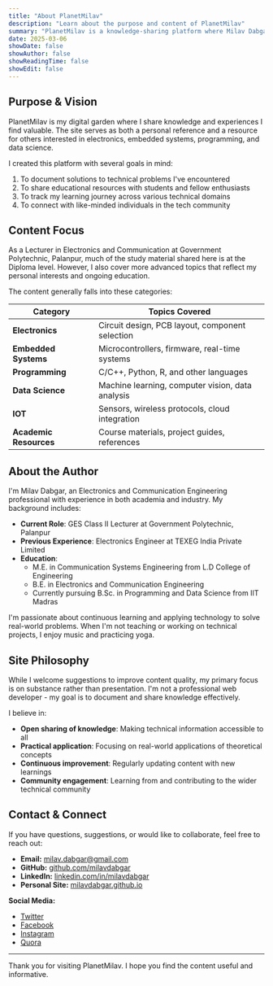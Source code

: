 ```yaml
---
title: "About PlanetMilav"
description: "Learn about the purpose and content of PlanetMilav"
summary: "PlanetMilav is a knowledge-sharing platform where Milav Dabgar documents solutions, tutorials, and resources related to electronics, programming, and data science."
date: 2025-03-06
showDate: false
showAuthor: false
showReadingTime: false
showEdit: false
---
```


## Purpose & Vision

PlanetMilav is my digital garden where I share knowledge and experiences I find valuable. The site serves as both a personal reference and a resource for others interested in electronics, embedded systems, programming, and data science.

I created this platform with several goals in mind:

1. To document solutions to technical problems I've encountered
2. To share educational resources with students and fellow enthusiasts
3. To track my learning journey across various technical domains
4. To connect with like-minded individuals in the tech community

## Content Focus

As a Lecturer in Electronics and Communication at Government Polytechnic, Palanpur, much of the study material shared here is at the Diploma level. However, I also cover more advanced topics that reflect my personal interests and ongoing education.

The content generally falls into these categories:

| Category | Topics Covered |
|----------|----------------|
| **Electronics** | Circuit design, PCB layout, component selection |
| **Embedded Systems** | Microcontrollers, firmware, real-time systems |
| **Programming** | C/C++, Python, R, and other languages |
| **Data Science** | Machine learning, computer vision, data analysis |
| **IOT** | Sensors, wireless protocols, cloud integration |
| **Academic Resources** | Course materials, project guides, references |

## About the Author

I'm Milav Dabgar, an Electronics and Communication Engineering professional with experience in both academia and industry. My background includes:

- **Current Role**: GES Class II Lecturer at Government Polytechnic, Palanpur
- **Previous Experience**: Electronics Engineer at TEXEG India Private Limited
- **Education**: 
  - M.E. in Communication Systems Engineering from L.D College of Engineering
  - B.E. in Electronics and Communication Engineering
  - Currently pursuing B.Sc. in Programming and Data Science from IIT Madras

I'm passionate about continuous learning and applying technology to solve real-world problems. When I'm not teaching or working on technical projects, I enjoy music and practicing yoga.

## Site Philosophy

While I welcome suggestions to improve content quality, my primary focus is on substance rather than presentation. I'm not a professional web developer - my goal is to document and share knowledge effectively.

I believe in:

- **Open sharing of knowledge**: Making technical information accessible to all
- **Practical application**: Focusing on real-world applications of theoretical concepts
- **Continuous improvement**: Regularly updating content with new learnings
- **Community engagement**: Learning from and contributing to the wider technical community

## Contact & Connect

If you have questions, suggestions, or would like to collaborate, feel free to reach out:

- **Email:** [milav.dabgar@gmail.com](mailto:milav.dabgar@gmail.com)
- **GitHub:** [github.com/milavdabgar](https://github.com/milavdabgar)
- **LinkedIn:** [linkedin.com/in/milavdabgar](https://linkedin.com/in/milavdabgar)
- **Personal Site:** [milavdabgar.github.io](https://milavdabgar.github.io/)

**Social Media:**

- [Twitter](https://twitter.com/milav_dabgar)
- [Facebook](https://www.facebook.com/milav.dabgar)
- [Instagram](https://www.instagram.com/milav.dabgar/)
- [Quora](https://www.quora.com/profile/Milav-Dabgar)

---

Thank you for visiting PlanetMilav. I hope you find the content useful and informative.